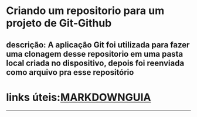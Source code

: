 # Criando um repositorio para um projeto de Git-Github
**descrição:** A aplicação **Git** foi utilizada para fazer uma clonagem desse repositorio em uma pasta local criada no dispositivo, depois foi reenviada como arquivo pra esse repositório
---

# links úteis:[MARKDOWNGUIA](https://www.markdownguide.org/)
---

